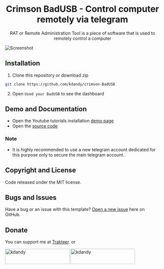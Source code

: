 <h1 align="center">Crimson BadUSB - Control computer remotely via telegram</h1>
<p align="center">RAT or Remote Administration Tool is a piece of software that is used to remotely control a computer</p>
<p align="center">

</p>

![Screenshot](https://user-images.githubusercontent.com/50922642/174778292-7c3470a0-f92d-4704-9a87-02ed04bd4cde.png)

## Installation

1. Clone this repository or download zip

```bash
git clone https://github.com/kdandy/crimson-BadUSB
```

2. Open `Used your BadUSB` to see the dashboard

## Demo and Documentation

- Open the Youtube tutorials installation [demo page](https://www.youtube.com/watch?v=3_xiK6oQjz8)
- Open the [source code](http://github.com/kdandy/Crimson-BadUSB)

### Note

- It is highly recommended to use a new telegram account dedicated for this purpose only to secure the main telegram account.

## Copyright and License

Code released under the MIT license.

## Bugs and Issues

Have a bug or an issue with this template? [Open a new issue](https://github.com/kdandy/crimson-BadUSB/issues/new) here on GitHub.

## Donate

You can support me at [Trakteer](https://trakteer.id/kdandy/tip). or
<p><a href="https://www.buymeacoffee.com/kdandy"> <img align="left" src="https://cdn.buymeacoffee.com/buttons/v2/default-yellow.png" height="50" width="210" alt="kdandy" /></a><a href="https://ko-fi.com/kdandy"> <img align="left" src="https://cdn.ko-fi.com/cdn/kofi3.png?v=3" height="50" width="210" alt="kdandy" /></a></p><br><br>
</p>
